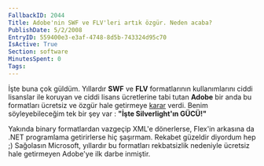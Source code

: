 ```yaml
---
FallbackID: 2044
Title: Adobe'nin SWF ve FLV'leri artık özgür. Neden acaba?
PublishDate: 5/2/2008
EntryID: 559400e3-e3af-4748-8d5b-743324d95c70
IsActive: True
Section: software
MinutesSpent: 0
Tags: 
---
```

İşte buna çok güldüm. Yıllardır **SWF** ve **FLV** formatlarının
kullanımlarını ciddi lisanslar ile koruyan ve ciddi lisans ücretlerine
tabi tutan **Adobe** bir anda bu formatları ücretsiz ve özgür hale
getirmeye [karar](http://www.adobe.com/openscreenproject/) verdi. Benim
söyleyebileceğim tek bir şey var : **"İşte Silverlight'ın GÜCÜ!"**

Yakında binary formatlardan vazgeçip XML'e dönerlerse, Flex'in arkasına
da .NET programlama getirirlerse hiç şaşırmam. Rekabet güzeldir diyordum
hep ;) Sağolasın Microsoft, yıllardır bu formatları rekbatsizlik
nedeniyle ücretsiz hale getirmeyen Adobe'ye ilk darbe inmiştir.


